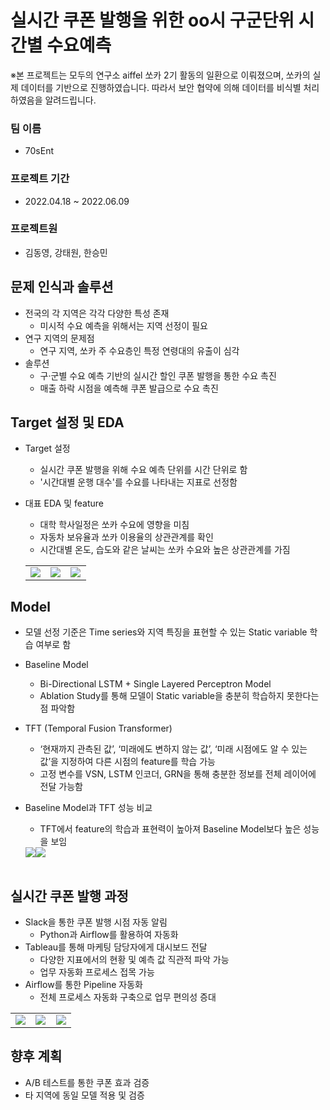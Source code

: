 # 실시간 쿠폰 발행을 위한 oo시 구군단위 시간별 수요예측
※본 프로젝트는 모두의 연구소 aiffel 쏘카 2기 활동의 일환으로 이뤄졌으며, 쏘카의 실제 데이터를 기반으로 진행하였습니다. 따라서 보안 협약에 의해 데이터를 비식별 처리 하였음을 알려드립니다.   
### 팀 이름
  - 70sEnt
### 프로젝트 기간 
  - 2022.04.18 ~ 2022.06.09
### 프로젝트원 
  - 김동영, 강태원, 한승민


## 문제 인식과 솔루션
- 전국의 각 지역은 각각 다양한 특성 존재
	- 미시적 수요 예측을 위해서는 지역 선정이 필요
- 연구 지역의 문제점
  - 연구 지역, 쏘카 주 수요층인 특정 연령대의 유출이 심각
- 솔루션
  - 구·군별 수요 예측 기반의 실시간 할인 쿠폰 발행을 통한 수요 촉진
  - 매출 하락 시점을 예측해 쿠폰 발급으로 수요 촉진

## Target 설정 및 EDA
- Target 설정
	- 실시간 쿠폰 발행을 위해 수요 예측 단위를 시간 단위로 함
	- '시간대별 운행 대수'를 수요를 나타내는 지표로 선정함
- 대표 EDA 및 feature
  - 대학 학사일정은 쏘카 수요에 영향을 미침
  - 자동차 보유율과 쏘카 이용율의 상관관계를 확인
  - 시간대별 온도, 습도와 같은 날씨는 쏘카 수요와 높은 상관관계를 가짐

  <table>
  <tr><td width=33%>
  <img src="https://user-images.githubusercontent.com/33904461/173379721-b2e2723c-32ba-4ef7-8762-a1bcb810fa8d.png"></td><td width=33%><img src="https://user-images.githubusercontent.com/33904461/173381100-e751670c-0090-40de-9ce1-9b677b3c43d4.png"></td><td width=33%><img src="https://user-images.githubusercontent.com/33904461/173381779-8e368ea8-868f-4e69-9247-b729f5b024ce.png"></td></tr></table>   
       
       
## Model  
- 모델 선정 기준은 Time series와 지역 특징을 표현할 수 있는 Static variable 학습 여부로 함
- Baseline Model
	- Bi-Directional LSTM + Single Layered Perceptron Model
	- Ablation Study를 통해 모델이 Static variable을 충분히 학습하지 못한다는 점 파악함
- TFT (Temporal Fusion Transformer)
  - ‘현재까지 관측된 값’, ‘미래에도 변하지 않는 값’, ‘미래 시점에도 알 수 있는 값’을 지정하여 다른 시점의 feature를 학습 가능
  - 고정 변수를 VSN, LSTM 인코더, GRN을 통해 충분한 정보를 전체 레이어에 전달 가능함
- Baseline Model과 TFT 성능 비교
  - TFT에서 feature의 학습과 표현력이 높아져 Baseline Model보다 높은 성능을 보임

  <table>
  <tr height = 10%>
  <img src="https://user-images.githubusercontent.com/33904461/173383745-473a93e4-5d2d-498b-8f45-284416fb0b73.png"></tr><tr height = 10% ><img src="https://user-images.githubusercontent.com/33904461/173384360-11377c5f-df63-4a1b-822f-8ed35d5f38f5.png"></tr></table>   

## 실시간 쿠폰 발행 과정   
- Slack을 통한 쿠폰 발행 시점 자동 알림
	- Python과 Airflow를 활용하여 자동화
- Tableau를 통해 마케팅 담당자에게 대시보드 전달
	- 다양한 지표에서의 현황 및 예측 값 직관적 파악 가능
	- 업무 자동화 프로세스 접목 가능
- Airflow를 통한 Pipeline 자동화
	- 전체 프로세스 자동화 구축으로 업무 
     편의성 증대
<table>
  <tr><td width=33%>
  <img src="https://user-images.githubusercontent.com/33904461/173385713-3fd44071-1eca-421a-9afc-6d091b1751b3.png"></td><td width=33%><img src="https://user-images.githubusercontent.com/33904461/173472107-a14c9438-a2fa-4ccf-852f-05a1c54a9dc0.png"></td><td width=33%><img src="https://user-images.githubusercontent.com/33904461/173388238-93108584-838e-48c9-812d-b9026d5cc136.png"></td></tr></table>    
  
## 향후 계획    
- A/B 테스트를 통한 쿠폰 효과 검증
- 타 지역에 동일 모델 적용 및 검증



